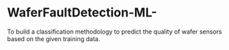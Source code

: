 # WaferFaultDetection-ML-
To build a classification methodology to predict the quality of wafer sensors based on the given training data. 

